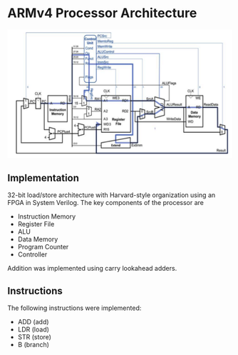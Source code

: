 # ARMv4 Processor Architecture 
![Microarchitecture](arch.png)

## Implementation

32-bit load/store architecture with Harvard-style organization
using an FPGA in System Verilog. The key components of the processor are 

* Instruction Memory
* Register File
* ALU
* Data Memory
* Program Counter 
* Controller

Addition was implemented using carry lookahead adders. 

## Instructions
The following instructions were implemented:

* ADD (add)
* LDR (load)
* STR (store)
* B   (branch)
